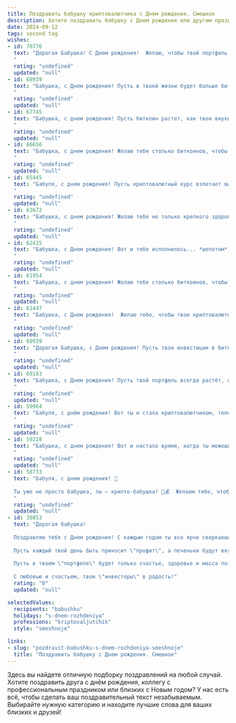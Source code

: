 ```yaml
---
title: Поздравить бабушку криптовалютчика c Днем рождения. Смешное
description: Хотите поздравить бабушку c Днем рождения или другим праздником? Наш ИИ создаст незабываемое поздравление, а вы обязательно выделитесь среди других.  
date: 2024-09-12
tags: second tag
wishes:
- id: 70776
  text: "Дорогая Бабушка! С Днем рождения!  Желаю, чтобы твой портфель биткоинов рос быстрее, чем цены на лекарства, а хеши всегда были в твою пользу! 🥳
  "
  rating: "undefined"
  updated: "null"
- id: 68939
  text: "Бабушка, с Днем рождения! Пусть в твоей жизни будет больше биткоинов, чем морщин, и больше прибыльных транзакций, чем невыспанных ночей! 😜🎉
  "
  rating: "undefined"
  updated: "null"
- id: 67745
  text: "Бабушка, с днем рождения! Пусть биткоин растет, как твои внуки, а эфириум сияет, как твои глаза!
  "
  rating: "undefined"
  updated: "null"
- id: 66656
  text: "Бабушка, с днем рождения! Желаю тебе столько биткоинов, чтобы ты могла купить себе целый лунный модуль и сажать там помидоры! 😜  Пусть каждый день приносит тебе новые дивиденды, а транзакции всегда проходят без задержек! 😉
  "
  rating: "undefined"
  updated: "null"
- id: 65445
  text: "Бабуля, с днем рождения! Пусть криптовалютный курс взлетает выше, чем твои тортики на праздничном столе, а майнинг приносит прибыль, как внуки радости! 😉🎂
  "
  rating: "undefined"
  updated: "null"
- id: 63672
  text: "Бабушка, с днем рождения! Желаю тебе не только крепкого здоровья и бодрости духа, но и чтобы ты вкладывала свои кровные не только в акции Газпрома, но и в перспективные криптовалюты! Долгой жизни тебе, а биткоин пусть растет как на дрожжах! 🥳
  "
  rating: "undefined"
  updated: "null"
- id: 62415
  text: "Бабушка, с Днем рождения! Вот и тебе исполнилось... *шепотом* неважно сколько! Главное, что ты, как настоящий криптовалютчик, умеешь держать курс на успех! Желаю, чтобы твоя \"цифровая валюта\" счастья всегда была в плюсе, а биткоины радости приносили только прибыль! 🎉🥳
  "
  rating: "undefined"
  updated: "null"
- id: 61954
  text: "Бабушка, с днем рождения! Желаю тебе столько биткоинов, чтобы ты могла купить себе все, что душа пожелает, и еще осталась на пару внуков! Пусть твою жизнь украшают только зеленые свечи на торте, а остальные - пусть останутся в минусе! 😉
  "
  rating: "undefined"
  updated: "null"
- id: 61447
  text: "Бабушка, с Днем рождения!  Желаю тебе, чтобы твои криптовалютные инвестиции взлетели до Луны, а потом и дальше! Пусть биткоин растет как на дрожжах, а эфир - как на крыльях! 😂🎉
  "
  rating: "undefined"
  updated: "null"
- id: 60939
  text: "Дорогая Бабушка, с Днем рождения! Пусть твои инвестиции в биткоины принесут тебе не только прибыль, но и кучу новых модных кроссовок! 🎉😎
  "
  rating: "undefined"
  updated: "null"
- id: 60183
  text: "Бабушка, с Днем рождения! Пусть твой портфель всегда растёт, как майнинг-ферма в разгар лета! 🎉🥳  И не забудь, что самая ценная валюта - это твоё здоровье и любовь близких! 💖
  "
  rating: "undefined"
  updated: "null"
- id: 59964
  text: "Бабуля, с днём рождения! Вот ты и стала криптовалютчиком, теперь тебе точно не страшен никакой кризис! Только на биткоине осторожнее, а то внуки все деньги на \"майнинг\" прогеймят!))
  "
  rating: "undefined"
  updated: "null"
- id: 59228
  text: "Бабушка, с днем рождения! Вот и настало время, когда ты можешь официально считать себя криптовалютным ветераном! Надеюсь, твой портфель растет быстрее, чем твоих внуков, а  биткойн уже принес тебе не одно \"купи бабушке машину\"! 😉  🎉
  "
  rating: "undefined"
  updated: "null"
- id: 58733
  text: "Бабуля, с днем рождения! 🥳
  
  Ты уже не просто бабушка, ты — крипто-бабушка! 👵💰  Желаем тебе, чтобы биткоин рос как на дрожжах, а Ethereum летел в космос! 🚀  И, конечно же, чтобы ты всегда была в курсе самых горячих трендов в мире криптовалют! 😎
  "
  rating: "undefined"
  updated: "null"
- id: 38853
  text: "Дорогая бабушка!
  
  Поздравляю тебя с Днем рождения! С каждым годом ты все ярче сверкаешь, как биткойн на пике! Желаю, чтобы твоя жизнь была наполнена не только веселыми моментами, но и стабильным ростом радости, как у лучших криптовалют.
  
  Пусть каждый твой день быть приносит \"профит\", а печеньки будут вкуснее, чем любой форк! Ты — наш главный криптовалютчик, и твоя мудрость на вес золота, а улыбка дороже любых альткоинов.
  
  Пусть в твоем \"портфеле\" будет только счастье, здоровье и масса позитивных моментов! И помни: когда жизнь дает \"ложные сигналы\", просто держись за нас — ведь мы всегда рядом!
  
  С любовью и счастьем, твои \"инвесторы\" в радость!"
  rating: "0"
  updated: "null"

selectedValues:
  recipients: "babushku"
  holidays: "s-dnem-rozhdeniya"
  professions: "kriptovaljutchik"
  style: "smeshnoje"

links:
- slug: "pozdravit-babushku-s-dnem-rozhdeniya-smeshnoje"
  title: "Поздравить бабушку c Днем рождения. Смешное"
---
```


Здесь вы найдете отличную подборку поздравлений на любой случай. 
Хотите поздравить друга с днём рождения, коллегу с профессиональным праздником или близких с Новым годом? У нас есть всё, чтобы сделать ваш поздравительный текст незабываемым. Выбирайте нужную категорию и находите лучшие слова для ваших близких и друзей!
